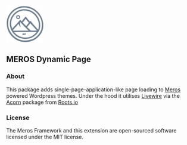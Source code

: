 <a href="https://mirrorandmountain.com" target="_blank"><img src="https://github.com/mirror-and-mountain/assets/raw/main/logos/png/mm-logo-slate-transparent-512.png" width="100" alt="MIRROR AND MOUNTAIN Logo"></a>

## MEROS Dynamic Page

### About
This package adds single-page-application-like page loading to [Meros](https://github.com/mirror-and-mountain/meros-blocks) powered Wordpress themes. Under the hood it utilises [Livewire](https://livewire.laravel.com) via the [Acorn](https://roots.io/acorn/) package from [Roots.io](https://roots.io)

### License 
The Meros Framework and this extension are open-sourced software licensed under the MIT license.
